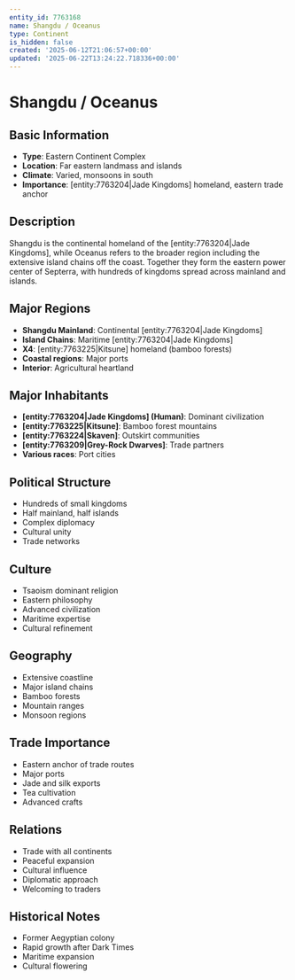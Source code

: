 ```yaml
---
entity_id: 7763168
name: Shangdu / Oceanus
type: Continent
is_hidden: false
created: '2025-06-12T21:06:57+00:00'
updated: '2025-06-22T13:24:22.718336+00:00'
---
```


# Shangdu / Oceanus

## Basic Information

- **Type**: Eastern Continent Complex
- **Location**: Far eastern landmass and islands
- **Climate**: Varied, monsoons in south
- **Importance**: [entity:7763204|Jade Kingdoms] homeland, eastern trade anchor

## Description

Shangdu is the continental homeland of the [entity:7763204|Jade Kingdoms], while Oceanus refers to the broader region including the extensive island chains off the coast. Together they form the eastern power center of Septerra, with hundreds of kingdoms spread across mainland and islands.

## Major Regions

- **Shangdu Mainland**: Continental [entity:7763204|Jade Kingdoms]
- **Island Chains**: Maritime [entity:7763204|Jade Kingdoms]
- **X4**: [entity:7763225|Kitsune] homeland (bamboo forests)
- **Coastal regions**: Major ports
- **Interior**: Agricultural heartland

## Major Inhabitants

- **[entity:7763204|Jade Kingdoms] (Human)**: Dominant civilization
- **[entity:7763225|Kitsune]**: Bamboo forest mountains
- **[entity:7763224|Skaven]**: Outskirt communities
- **[entity:7763209|Grey-Rock Dwarves]**: Trade partners
- **Various races**: Port cities

## Political Structure

- Hundreds of small kingdoms
- Half mainland, half islands
- Complex diplomacy
- Cultural unity
- Trade networks

## Culture

- Tsaoism dominant religion
- Eastern philosophy
- Advanced civilization
- Maritime expertise
- Cultural refinement

## Geography

- Extensive coastline
- Major island chains
- Bamboo forests
- Mountain ranges
- Monsoon regions

## Trade Importance

- Eastern anchor of trade routes
- Major ports
- Jade and silk exports
- Tea cultivation
- Advanced crafts

## Relations

- Trade with all continents
- Peaceful expansion
- Cultural influence
- Diplomatic approach
- Welcoming to traders

## Historical Notes

- Former Aegyptian colony
- Rapid growth after Dark Times
- Maritime expansion
- Cultural flowering